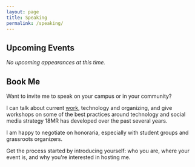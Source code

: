```yaml
---
layout: page
title: Speaking
permalink: /speaking/
---
```


## Upcoming Events

_No upcoming appearances at this time._

## Book Me

Want to invite me to speak on your campus or in your community?

I can talk about current [work](/cv/), technology and organizing, and give workshops on some of the best practices around technology and social media strategy 18MR has developed over the past several years.

I am happy to negotiate on honoraria, especially with student groups and grassroots organizers.

Get the process started by introducing yourself: who you are, where your event is, and why you're interested in hosting me.